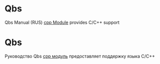 # Qbs
Qbs Manual (RUS) [cpp Module](https://doc.qt.io/qbs/qml-qbsmodules-cpp.html)
provides C/C++ support

# Qbs
Руководство Qbs [cpp модуль](https://doc.qt.io/qbs/qml-qbsmodules-cpp.html)
предоставляет поддержку языка С/С++
